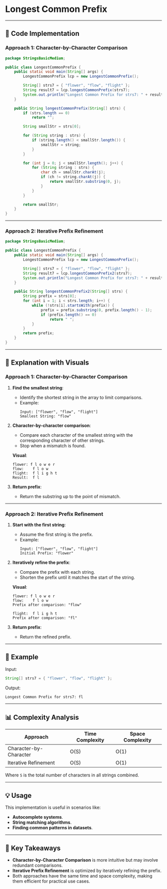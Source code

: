 
# Longest Common Prefix

---

## 🚀 Code Implementation

### Approach 1: Character-by-Character Comparison

```java
package StringsBasicMedium;

public class LongestCommonPrefix {
    public static void main(String[] args) {
        LongestCommonPrefix lcp = new LongestCommonPrefix();

        String[] strs7 = { "flower", "flow", "flight" };
        String result7 = lcp.longestCommonPrefix(strs7);
        System.out.println("Longest Common Prefix for strs7: " + result7);
    }

    public String longestCommonPrefix(String[] strs) {
        if (strs.length == 0)
            return "";

        String smallStr = strs[0];

        for (String string : strs) {
            if (string.length() < smallStr.length()) {
                smallStr = string;
            }
        }

        for (int j = 0; j < smallStr.length(); j++) {
            for (String string : strs) {
                char ch = smallStr.charAt(j);
                if (ch != string.charAt(j)) {
                    return smallStr.substring(0, j);
                }
            }
        }

        return smallStr;
    }
}
```

---

### Approach 2: Iterative Prefix Refinement

```java
package StringsBasicMedium;

public class LongestCommonPrefix {
    public static void main(String[] args) {
        LongestCommonPrefix lcp = new LongestCommonPrefix();

        String[] strs7 = { "flower", "flow", "flight" };
        String result7 = lcp.longestCommonPrefix2(strs7);
        System.out.println("Longest Common Prefix for strs7: " + result7);
    }

    public String longestCommonPrefix2(String[] strs) {
        String prefix = strs[0];
        for (int i = 1; i < strs.length; i++) {
            while (!strs[i].startsWith(prefix)) {
                prefix = prefix.substring(0, prefix.length() - 1);
                if (prefix.length() == 0)
                    return " ";
            }
        }
        return prefix;
    }
}
```

---

## 📝 Explanation with Visuals

### Approach 1: Character-by-Character Comparison

1. **Find the smallest string**:
   - Identify the shortest string in the array to limit comparisons.
   - Example:
     ```
     Input: ["flower", "flow", "flight"]
     Smallest String: "flow"
     ```

2. **Character-by-character comparison**:
   - Compare each character of the smallest string with the corresponding character of other strings.
   - Stop when a mismatch is found.

   **Visual**:
   ```
   flower: f l o w e r
   flow:    f l o w
   flight:  f l i g h t
   Result:  f l
   ```

3. **Return prefix**:
   - Return the substring up to the point of mismatch.

---

### Approach 2: Iterative Prefix Refinement

1. **Start with the first string**:
   - Assume the first string is the prefix.
   - Example:
     ```
     Input: ["flower", "flow", "flight"]
     Initial Prefix: "flower"
     ```

2. **Iteratively refine the prefix**:
   - Compare the prefix with each string.
   - Shorten the prefix until it matches the start of the string.

   **Visual**:
   ```
   flower: f l o w e r
   flow:    f l o w
   Prefix after comparison: "flow"

   flight:  f l i g h t
   Prefix after comparison: "fl"
   ```

3. **Return prefix**:
   - Return the refined prefix.

---

## 🌟 Example

Input:
```java
String[] strs7 = { "flower", "flow", "flight" };
```

Output:
```
Longest Common Prefix for strs7: fl
```

---

## 📊 Complexity Analysis

| Approach                | Time Complexity | Space Complexity |
|-------------------------|-----------------|------------------|
| Character-by-Character  | O(S)            | O(1)             |
| Iterative Refinement    | O(S)            | O(1)             |

Where `S` is the total number of characters in all strings combined.

---

## 💡 Usage

This implementation is useful in scenarios like:
- **Autocomplete systems**.
- **String matching algorithms**.
- **Finding common patterns in datasets**.

---

## 🎯 Key Takeaways

- **Character-by-Character Comparison** is more intuitive but may involve redundant comparisons.
- **Iterative Prefix Refinement** is optimized by iteratively refining the prefix.
- Both approaches have the same time and space complexity, making them efficient for practical use cases.

